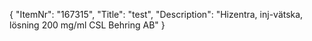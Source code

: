 {
  "ItemNr": "167315",
  "Title": "test",
  "Description": "Hizentra, inj-vätska, lösning 200 mg/ml CSL Behring AB"
}